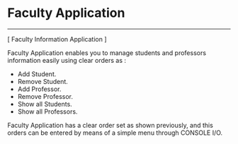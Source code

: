 # Faculty Application
-----------------------
[ Faculty Information Application ]

Faculty Application enables you to manage students and professors information easily 
  using clear orders as :
  
  - Add Student.
  - Remove Student.
  - Add Professor.
  - Remove Professor.
  - Show all Students.
  - Show all Professors.

  Faculty Application has a clear order set as shown previously, and this orders can be entered 
  by means of a simple menu through CONSOLE I/O.
